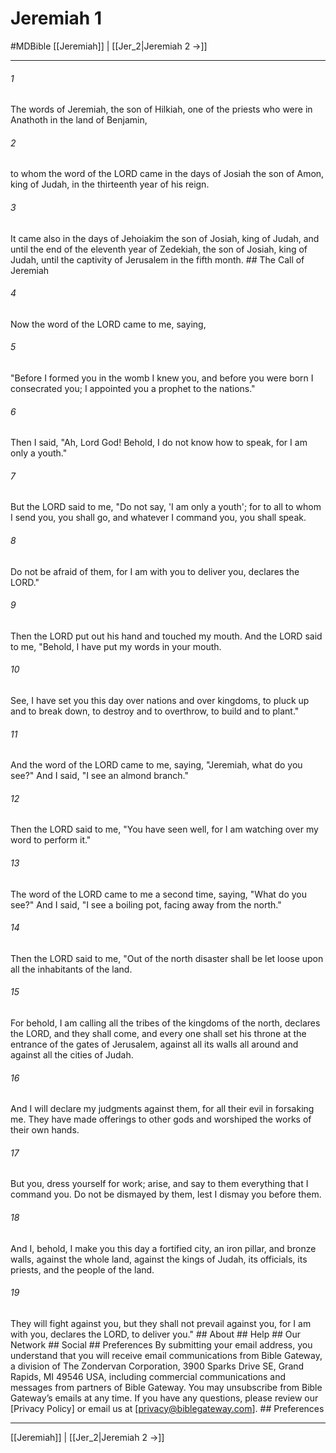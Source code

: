 # Jeremiah 1
#MDBible
[[Jeremiah]] | [[Jer_2|Jeremiah 2 →]]

***


###### 1 
The words of Jeremiah, the son of Hilkiah, one of the priests who were in Anathoth in the land of Benjamin, 

###### 2 
to whom the word of the LORD came in the days of Josiah the son of Amon, king of Judah, in the thirteenth year of his reign. 

###### 3 
It came also in the days of Jehoiakim the son of Josiah, king of Judah, and until the end of the eleventh year of Zedekiah, the son of Josiah, king of Judah, until the captivity of Jerusalem in the fifth month. ## The Call of Jeremiah 

###### 4 
Now the word of the LORD came to me, saying, 

###### 5 
"Before I formed you in the womb I knew you, and before you were born I consecrated you; I appointed you a prophet to the nations." 

###### 6 
Then I said, "Ah, Lord God! Behold, I do not know how to speak, for I am only a youth." 

###### 7 
But the LORD said to me, "Do not say, 'I am only a youth'; for to all to whom I send you, you shall go, and whatever I command you, you shall speak. 

###### 8 
Do not be afraid of them, for I am with you to deliver you, declares the LORD." 

###### 9 
Then the LORD put out his hand and touched my mouth. And the LORD said to me, "Behold, I have put my words in your mouth. 

###### 10 
See, I have set you this day over nations and over kingdoms, to pluck up and to break down, to destroy and to overthrow, to build and to plant." 

###### 11 
And the word of the LORD came to me, saying, "Jeremiah, what do you see?" And I said, "I see an almond branch." 

###### 12 
Then the LORD said to me, "You have seen well, for I am watching over my word to perform it." 

###### 13 
The word of the LORD came to me a second time, saying, "What do you see?" And I said, "I see a boiling pot, facing away from the north." 

###### 14 
Then the LORD said to me, "Out of the north disaster shall be let loose upon all the inhabitants of the land. 

###### 15 
For behold, I am calling all the tribes of the kingdoms of the north, declares the LORD, and they shall come, and every one shall set his throne at the entrance of the gates of Jerusalem, against all its walls all around and against all the cities of Judah. 

###### 16 
And I will declare my judgments against them, for all their evil in forsaking me. They have made offerings to other gods and worshiped the works of their own hands. 

###### 17 
But you, dress yourself for work; arise, and say to them everything that I command you. Do not be dismayed by them, lest I dismay you before them. 

###### 18 
And I, behold, I make you this day a fortified city, an iron pillar, and bronze walls, against the whole land, against the kings of Judah, its officials, its priests, and the people of the land. 

###### 19 
They will fight against you, but they shall not prevail against you, for I am with you, declares the LORD, to deliver you." ## About ## Help ## Our Network ## Social ## Preferences By submitting your email address, you understand that you will receive email communications from Bible Gateway, a division of The Zondervan Corporation, 3900 Sparks Drive SE, Grand Rapids, MI 49546 USA, including commercial communications and messages from partners of Bible Gateway. You may unsubscribe from Bible Gateway&rsquo;s emails at any time. If you have any questions, please review our [Privacy Policy] or email us at [privacy@biblegateway.com]. ## Preferences

***

[[Jeremiah]] | [[Jer_2|Jeremiah 2 →]]
